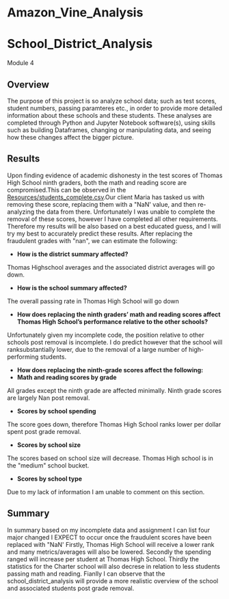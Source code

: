 # Amazon_Vine_Analysis

# School_District_Analysis
Module 4

## Overview 
The purpose of this project is so analyze school data; such as test scores, student numbers, passing paramteres etc., in order to provide more detailed information
about these schools and these students. These analyses are completed through Python and Jupyter Notebook software(s), using skills such as building Dataframes, 
changing or manipulating data, and seeing how these changes affect the bigger picture. 

## Results
Upon finding evidence of academic dishonesty in the test scores of Thomas High School ninth graders, both the math and reading score are compromised.This can be observed in the
[Resources/students_complete.csv](Resources/students_complete.csv).Our client Maria has tasked us with removing these score, replacing them with a "NaN' value, and then re-analyzing the data from there. Unfortunately I was unable to complete the removal of these scores, however I have completed all other requirements. Therefore my results will be
also based on a best educated guess, and I will try my best to accurately predict these results. 
After replacing the fraudulent grades with "nan", we can estimate the following:

* **How is the district summary affected?**

Thomas Highschool averages and the associated district averages will go down.

* **How is the school summary affected?**

The overall passing rate in Thomas High School will go down


* **How does replacing the ninth graders’ math and reading scores affect Thomas High School’s performance relative to the other schools?**

Unfortunately given my incomplete code, the position relative to other schools post removal is incomplete. I do predict however that the school will ranksubstantially lower, due to the removal of a large number of high-performing students. 

* **How does replacing the ninth-grade scores affect the following:**
* **Math and reading scores by grade**

All grades except the ninth grade are affected minimally. Ninth grade scores are largely Nan post removal. 

* **Scores by school spending**

The score goes down, therefore Thomas High School ranks lower per dollar spent post grade removal. 

* **Scores by school size**

The scores based on school size will decrease. Thomas High school is in the "medium" school bucket. 

* **Scores by school type**

Due to my lack of information I am unable to comment on this section. 

## Summary 
In summary based on my incomplete data and assignment I can list four major changed I EXPECT to occur once the fraudulent scores have been replaced with "NaN'
Firstly, Thomas High School will receive a lower rank and many metrics/averages will also be lowered. Secondly the spending ranged will increase per student at 
Thomas High School. Thirdly the statistics for the Charter school will also decrese in relation to less students passing math and reading. Fianlly I can observe that 
the school_district_analysis will provide a more realistic overview of the school and associated students post grade removal. 
